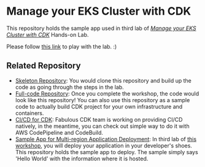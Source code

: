 # Manage your EKS Cluster with CDK
This repository holds the sample app used in third lab of *[Manage your EKS Cluster with CDK](http://demogo-multiregion-eks.s3-website.ap-northeast-2.amazonaws.com/ko/)* Hands-on Lab.

Please follow [this link](http://demogo-multiregion-eks.s3-website.ap-northeast-2.amazonaws.com/ko/) to play with the lab. :)


## Related Repository
* [Skeleton Repository](https://github.com/yjw113080/aws-cdk-eks-multi-region-skeleton): You would clone this repository and build up the code as going through the steps in the lab.
* [Full-code Repository](https://github.com/yjw113080/aws-cdk-eks-multi-region): Once you complete the workshop, the code would look like this repository! You can also use this repository as a sample code to actually build CDK project for your own infrastructure and containers.
* [CI/CD for CDK](https://github.com/yjw113080/aws-cdk-multi-region-cicd): Fabulous CDK team is working on providing CI/CD natively, in the meantime, you can check out simple way to do it with AWS CodePipeline and CodeBuild.
* [Sample App for Multi-region Application Deployment](https://github.com/yjw113080/aws-cdk-multi-region-sample-app): In third lab of [this workshop](http://demogo-multiregion-eks.s3-website.ap-northeast-2.amazonaws.com/ko/), you will deploy your application in your developer's shoes. This repository holds the sample app to deploy. The sample simply says 'Hello World' with the information where it is hosted.